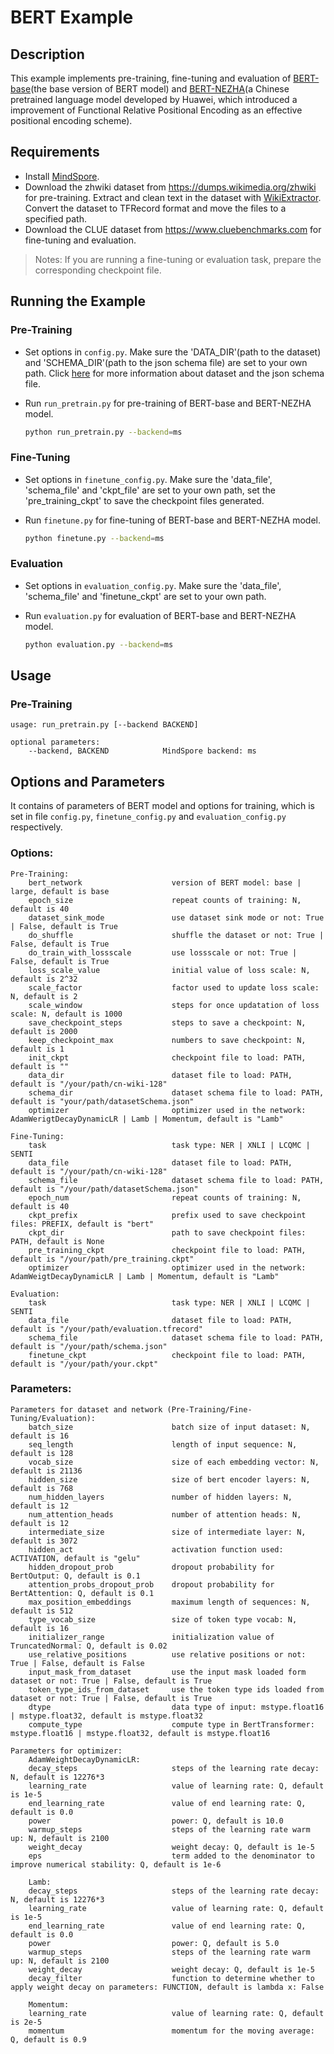 # BERT Example
## Description
This example implements pre-training, fine-tuning and evaluation of [BERT-base](https://github.com/google-research/bert)(the base version of BERT model) and [BERT-NEZHA](https://github.com/huawei-noah/Pretrained-Language-Model)(a Chinese pretrained language model developed by Huawei, which introduced a improvement of Functional Relative Positional Encoding as an effective positional encoding scheme).

## Requirements
- Install [MindSpore](https://www.mindspore.cn/install/en).
- Download the zhwiki dataset from <https://dumps.wikimedia.org/zhwiki> for pre-training. Extract and clean text in the dataset with [WikiExtractor](https://github.com/attardi/wiliextractor). Convert the dataset to TFRecord format and move the files to a specified path.
- Download the CLUE dataset from <https://www.cluebenchmarks.com> for fine-tuning and evaluation.
>  Notes:
   If you are running a fine-tuning or evaluation task, prepare the corresponding checkpoint file.

## Running the Example
### Pre-Training
- Set options in `config.py`. Make sure the 'DATA_DIR'(path to the dataset) and 'SCHEMA_DIR'(path to the json schema file) are set to your own path. Click [here](https://www.mindspore.cn/tutorial/zh-CN/master/use/data_preparation/loading_the_datasets.html#tfrecord) for more information about dataset and the json schema file.

- Run `run_pretrain.py` for pre-training of BERT-base and BERT-NEZHA model.

    ``` bash
    python run_pretrain.py --backend=ms
    ```

### Fine-Tuning
- Set options in `finetune_config.py`. Make sure the 'data_file', 'schema_file' and 'ckpt_file' are set to your own path, set the 'pre_training_ckpt' to save the checkpoint files generated.

- Run `finetune.py` for fine-tuning of BERT-base and BERT-NEZHA model.

    ```bash
    python finetune.py --backend=ms
    ```

### Evaluation
- Set options in `evaluation_config.py`. Make sure the 'data_file', 'schema_file' and 'finetune_ckpt' are set to your own path.

- Run `evaluation.py` for evaluation of BERT-base and BERT-NEZHA model.

    ```bash
    python evaluation.py --backend=ms
    ```

## Usage
### Pre-Training
``` 
usage: run_pretrain.py [--backend BACKEND]

optional parameters:
    --backend, BACKEND            MindSpore backend: ms
```

## Options and Parameters
It contains of parameters of BERT model and options for training, which is set in file `config.py`, `finetune_config.py` and `evaluation_config.py` respectively.
### Options:
```
Pre-Training:
    bert_network                    version of BERT model: base | large, default is base
    epoch_size                      repeat counts of training: N, default is 40
    dataset_sink_mode               use dataset sink mode or not: True | False, default is True
    do_shuffle                      shuffle the dataset or not: True | False, default is True
    do_train_with_lossscale         use lossscale or not: True | False, default is True
    loss_scale_value                initial value of loss scale: N, default is 2^32
    scale_factor                    factor used to update loss scale: N, default is 2
    scale_window                    steps for once updatation of loss scale: N, default is 1000
    save_checkpoint_steps           steps to save a checkpoint: N, default is 2000
    keep_checkpoint_max             numbers to save checkpoint: N, default is 1
    init_ckpt                       checkpoint file to load: PATH, default is ""
    data_dir                        dataset file to load: PATH, default is "/your/path/cn-wiki-128"
    schema_dir                      dataset schema file to load: PATH, default is "your/path/datasetSchema.json"
    optimizer                       optimizer used in the network: AdamWerigtDecayDynamicLR | Lamb | Momentum, default is "Lamb"

Fine-Tuning:
    task                            task type: NER | XNLI | LCQMC | SENTI
    data_file                       dataset file to load: PATH, default is "/your/path/cn-wiki-128"
    schema_file                     dataset schema file to load: PATH, default is "/your/path/datasetSchema.json"
    epoch_num                       repeat counts of training: N, default is 40
    ckpt_prefix                     prefix used to save checkpoint files: PREFIX, default is "bert"
    ckpt_dir                        path to save checkpoint files: PATH, default is None
    pre_training_ckpt               checkpoint file to load: PATH, default is "/your/path/pre_training.ckpt"
    optimizer                       optimizer used in the network: AdamWeigtDecayDynamicLR | Lamb | Momentum, default is "Lamb"

Evaluation:
    task                            task type: NER | XNLI | LCQMC | SENTI
    data_file                       dataset file to load: PATH, default is "/your/path/evaluation.tfrecord"
    schema_file                     dataset schema file to load: PATH, default is "/your/path/schema.json"
    finetune_ckpt                   checkpoint file to load: PATH, default is "/your/path/your.ckpt"
```

### Parameters:
```
Parameters for dataset and network (Pre-Training/Fine-Tuning/Evaluation):
    batch_size                      batch size of input dataset: N, default is 16
    seq_length                      length of input sequence: N, default is 128
    vocab_size                      size of each embedding vector: N, default is 21136
    hidden_size                     size of bert encoder layers: N, default is 768
    num_hidden_layers               number of hidden layers: N, default is 12
    num_attention_heads             number of attention heads: N, default is 12
    intermediate_size               size of intermediate layer: N, default is 3072
    hidden_act                      activation function used: ACTIVATION, default is "gelu"
    hidden_dropout_prob             dropout probability for BertOutput: Q, default is 0.1
    attention_probs_dropout_prob    dropout probability for BertAttention: Q, default is 0.1
    max_position_embeddings         maximum length of sequences: N, default is 512
    type_vocab_size                 size of token type vocab: N, default is 16
    initializer_range               initialization value of TruncatedNormal: Q, default is 0.02
    use_relative_positions          use relative positions or not: True | False, default is False
    input_mask_from_dataset         use the input mask loaded form dataset or not: True | False, default is True
    token_type_ids_from_dataset     use the token type ids loaded from dataset or not: True | False, default is True
    dtype                           data type of input: mstype.float16 | mstype.float32, default is mstype.float32
    compute_type                    compute type in BertTransformer: mstype.float16 | mstype.float32, default is mstype.float16

Parameters for optimizer:
    AdamWeightDecayDynamicLR:
    decay_steps                     steps of the learning rate decay: N, default is 12276*3
    learning_rate                   value of learning rate: Q, default is 1e-5
    end_learning_rate               value of end learning rate: Q, default is 0.0
    power                           power: Q, default is 10.0
    warmup_steps                    steps of the learning rate warm up: N, default is 2100
    weight_decay                    weight decay: Q, default is 1e-5
    eps                             term added to the denominator to improve numerical stability: Q, default is 1e-6

    Lamb:
    decay_steps                     steps of the learning rate decay: N, default is 12276*3
    learning_rate                   value of learning rate: Q, default is 1e-5
    end_learning_rate               value of end learning rate: Q, default is 0.0
    power                           power: Q, default is 5.0
    warmup_steps                    steps of the learning rate warm up: N, default is 2100
    weight_decay                    weight decay: Q, default is 1e-5
    decay_filter                    function to determine whether to apply weight decay on parameters: FUNCTION, default is lambda x: False

    Momentum:
    learning_rate                   value of learning rate: Q, default is 2e-5
    momentum                        momentum for the moving average: Q, default is 0.9
```

